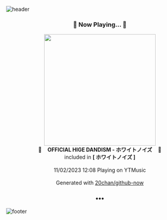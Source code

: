 ![header](https://capsule-render.vercel.app/api?type=wave&height=170&section=header&fontColor=090707&fontAlignX=45&fontAlignY=65&fontSize=100)

<h3 align="center">🎵 Now Playing... 🎵</h3>
<p align="center">
  <a href="https://music.youtube.com/watch?v=R2UiaXn9_J8">
    <img width="300" src="https://lh3.googleusercontent.com/rSGFGZegbZwpzyLSCZHME9JXQZ0mKMZlYqxrAcfMtPrFUOI09S1avWHRIVDMIfbxNlW1FSmKmIgNH9A">
  </a>
  <br>
  🎵&nbsp&nbsp&nbsp <b>OFFICIAL HIGE DANDISM - ホワイトノイズ</b> &nbsp&nbsp&nbsp🎵
  <br>
  included in <b>[ ホワイトノイズ ]</b>
  
  <br />
  <br />
  11/02/2023 12:08 Playing on YTMusic
  <br />
  <br />
  Generated with <a href="https://github.com/20chan/github-now">20chan/github-now</a>
</p>

<h3 align="center">•••</h3>

![footer](https://capsule-render.vercel.app/api?type=wave&height=150&section=footer)
